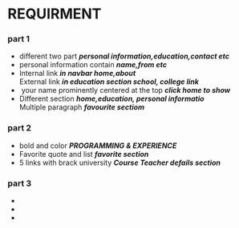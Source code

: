 <h1>REQUIRMENT</h1>

<h3>part 1</h3>
<ul>
  <li>
    different two part <em><b>personal information,education,contact etc</b></em>
  </li>
  <li>
  personal information contain <em><b>name,from etc</b></em>
  </li>
  <li>
  Internal link <em><b>in navbar home,about</b></em><br>
  External link <em><b>in education section school, college link</b></em>
  </li>
  <li>
  your name	prominently	centered at	the	top <em><b>click home to show</b></em>
  </li>
  <li>
  Different section <em><b>home,education, personal informatio</b></em><br>
  Multiple paragraph <em><b>favourite sectiom</b></em>
  </li>
</ul>

<h3>part 2</h3>
<ul>
  <li>
    bold and color <em><b>PROGRAMMING & EXPERIENCE</b></em>
  </li>
  <li>
  Favorite quote and list <em><b>favorite section</b></em>
  </li>
  <li>
  5 links with brack university <em><b>Course Teacher defails section</b></em>
  </li>
</ul>

<h3>part 3</h3>
<ul>
  <li>
  
  </li>
  <li>
  
  </li>
  <li>
  
  </li>
</ul>

